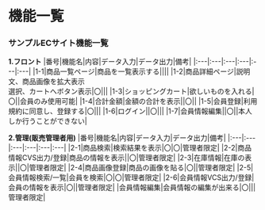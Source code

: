 # 機能一覧
### サンプルECサイト機能一覧
**1.フロント**
|番号|機能名|内容|データ入力|データ出力|備考|
|:---|:---|:---|:---|:---|:---|
|1-1|商品一覧ページ|商品を一覧表示する||||
|1-2|商品詳細ページ|説明文、商品画像を拡大表示<br>選択、カートへボタン表示|〇|||
|1-3|ショッピングカート|欲しいものを入れる|〇||会員のみ使用可能|
|1-4|合計金額|金額の合計を表示||〇||
|1-5|会員登録|利用規約に同意し、登録する|〇|||
|1-6|ログイン||〇|||
|1-7|会員情報編集||〇||本人しか行うことができない|

**2.管理(販売管理者用)**
|番号|機能名|内容|データ入力|データ出力|備考|
|:---|:---|:---|:---|:---|:---|
|2-1|商品検索|検索結果を表示|〇|〇|管理者限定|
|2-2|商品情報CVS出力/登録|商品の情報を表示||〇|管理者限定|
|2-3|在庫情報|在庫の表示||〇|管理者限定|
|2-4|商品画像登録|商品の画像を貼る|〇||管理者限定|
|2-5|会員情報検索/一覧|会員を検索|〇|〇|管理者限定|
|2-6|会員情報VCS出力/登録|会員の情報を表示|〇||管理者限定|
|会員情報編集|会員情報の編集が出来る|〇|||管理者限定|

